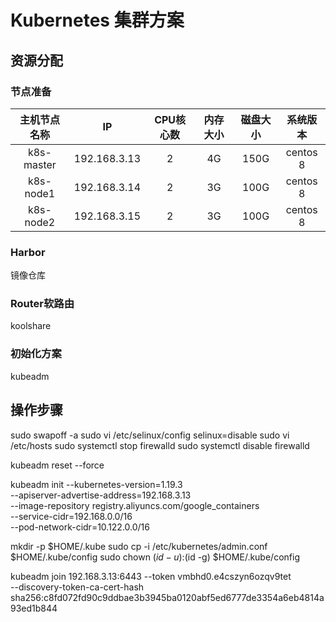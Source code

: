 # Kubernetes 集群方案

## 资源分配

### 节点准备

| 主机节点名称 |      IP      | CPU核心数 | 内存大小 | 磁盘大小 | 系统版本 |
| :----------: | :----------: | :-------: | :------: | :------: | :------: |
|  k8s-master  | 192.168.3.13 |     2     |    4G    |   150G   | centos 8 |
|  k8s-node1   | 192.168.3.14 |     2     |    3G    |   100G   | centos 8 |
|  k8s-node2   | 192.168.3.15 |     2     |    3G    |   100G   | centos 8 |

### Harbor

镜像仓库

### Router软路由

koolshare

### 初始化方案

kubeadm

## 操作步骤

sudo swapoff -a
sudo vi /etc/selinux/config
    selinux=disable
sudo vi /etc/hosts
sudo systemctl stop firewalld
sudo systemctl disable firewalld

kubeadm reset --force

kubeadm init --kubernetes-version=1.19.3  \
--apiserver-advertise-address=192.168.3.13   \
--image-repository registry.aliyuncs.com/google_containers  \
--service-cidr=192.168.0.0/16 \
--pod-network-cidr=10.122.0.0/16

  mkdir -p $HOME/.kube
  sudo cp -i /etc/kubernetes/admin.conf $HOME/.kube/config
  sudo chown $(id -u):$(id -g) $HOME/.kube/config

kubeadm join 192.168.3.13:6443 --token vmbhd0.e4cszyn6ozqv9tet \
    --discovery-token-ca-cert-hash sha256:c8fd072fd90c9ddbae3b3945ba0120abf5ed6777de3354a6eb4814a93ed1b844
